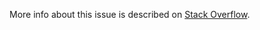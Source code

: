 More info about this issue is described on [Stack Overflow][1].

[1]: https://stackoverflow.com/questions/47595419/lazy-property-init-with-self-variable

